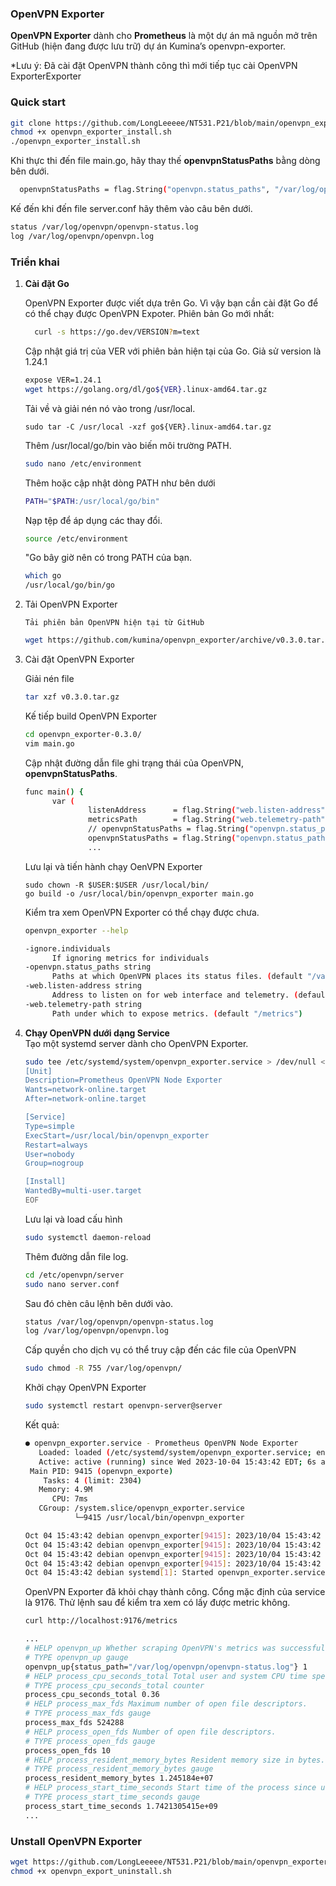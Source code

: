 ### OpenVPN Exporter
<strong>OpenVPN Exporter</strong> dành cho <strong>Prometheus</strong> là một dự án mã nguồn mở trên GitHub (hiện đang được lưu trữ) dự án Kumina’s openvpn-exporter.

*Lưu ý: Đã cài đặt OpenVPN thành công thì mới tiếp tục cài OpenVPN ExporterExporter
### Quick start
```sh
git clone https://github.com/LongLeeeee/NT531.P21/blob/main/openvpn_exporter/openvpn_exporter_install.sh
chmod +x openvpn_exporter_install.sh
./openvpn_exporter_install.sh
```
Khi thực thi đến file main.go, hãy thay thế <strong>openvpnStatusPaths</strong> bằng dòng bên dưới.
```sh
  openvpnStatusPaths = flag.String("openvpn.status_paths", "/var/log/openvpn/openvpn-status.log", "Paths at which OpenVPN places its status files.")
```
Kế đến khi đến file server.conf hãy thêm vào câu bên dưới.
```sh
status /var/log/openvpn/openvpn-status.log
log /var/log/openvpn/openvpn.log
```

### Triển khai
<ol>
  <li>
  <strong> Cài đặt Go </strong>

  OpenVPN Exporter được viết dựa trên Go. Vì vậy bạn cần cài đặt Go để có thể chạy được OpenVPN Expoter.
  Phiên bản Go mới nhất:

  ```sh 
    curl -s https://go.dev/VERSION?m=text
  ```
  Cập nhật giá trị của VER với phiên bản hiện tại của Go. Giả sử version là 1.24.1
  ```sh
  expose VER=1.24.1
  wget https://golang.org/dl/go${VER}.linux-amd64.tar.gz
  ``` 
  Tải về và giải nén nó vào trong /usr/local.
  ```shsh
  sudo tar -C /usr/local -xzf go${VER}.linux-amd64.tar.gz
  ```
  Thêm /usr/local/go/bin vào biến môi trường PATH.
  ```sh
  sudo nano /etc/environment
  ```
  Thêm hoặc cập nhật dòng PATH như bên dưới
  ```sh
  PATH="$PATH:/usr/local/go/bin"
  ```
  Nạp tệp để áp dụng các thay đổi.
  ```sh
  source /etc/environment
  ```
  "Go bây giờ nên có trong PATH của bạn.
  ```sh
  which go
  /usr/local/go/bin/go
  ```
  </li> 
  <li>Tải OpenVPN Exporter
  
    Tải phiên bản OpenVPN hiện tại từ GitHub
  ```sh
  wget https://github.com/kumina/openvpn_exporter/archive/v0.3.0.tar.gz
  ```
  </li>
  <li>Cài đặt OpenVPN Exporter
  
  Giải nén file
  ```sh
  tar xzf v0.3.0.tar.gz
  ```
  Kế tiếp build OpenVPN Exporter
  ```sh
  cd openvpn_exporter-0.3.0/
  vim main.go
  ```
  </li>
  Cập nhật đường dẫn file ghi trạng thái của OpenVPN, <strong> openvpnStatusPaths</strong>.
  
  ```sh
  func main() {
        var (
                listenAddress      = flag.String("web.listen-address", ":9176", "Address to listen on for web interface and telemetry.")
                metricsPath        = flag.String("web.telemetry-path", "/metrics", "Path under which to expose metrics.")
                // openvpnStatusPaths = flag.String("openvpn.status_paths", "examples/client.status,examples/server2.status,examples/server3.status", "Paths at which OpenVPN places its status files.")
                openvpnStatusPaths = flag.String("openvpn.status_paths", "/var/log/openvpn/openvpn-status.log", "Paths at which OpenVPN places its status files.")
                ...
  ```
  Lưu lại và tiến hành chạy OenVPN Exporter

  ```shsh
  sudo chown -R $USER:$USER /usr/local/bin/
  go build -o /usr/local/bin/openvpn_exporter main.go
  ```

  Kiểm tra xem OpenVPN Exporter có thể chạy được chưa.

  ```sh
  openvpn_exporter --help
  ```

  ```sh
  -ignore.individuals
    	If ignoring metrics for individuals
  -openvpn.status_paths string
    	Paths at which OpenVPN places its status files. (default "/var/log/openvpn/openvpn-status.log")
  -web.listen-address string
    	Address to listen on for web interface and telemetry. (default ":9176")
  -web.telemetry-path string
    	Path under which to expose metrics. (default "/metrics")
  ```
  <li><strong>Chạy OpenVPN dưới dạng Service</strong></li>
  Tạo một systemd server dành cho OpenVPN Exporter.

  ```sh
  sudo tee /etc/systemd/system/openvpn_exporter.service > /dev/null <<EOF
  [Unit]
  Description=Prometheus OpenVPN Node Exporter
  Wants=network-online.target
  After=network-online.target

  [Service]
  Type=simple
  ExecStart=/usr/local/bin/openvpn_exporter
  Restart=always
  User=nobody
  Group=nogroup

  [Install]
  WantedBy=multi-user.target
  EOF
```
  Lưu lại và load cấu hình
  
  ```sh
  sudo systemctl daemon-reload
  ```
  Thêm đường dẫn file log.

  ```sh
  cd /etc/openvpn/server
  sudo nano server.conf
  ```
  Sau đó chèn câu lệnh bên dưới vào.
  ```sh
  status /var/log/openvpn/openvpn-status.log
  log /var/log/openvpn/openvpn.log
  ```
  Cấp quyền cho dịch vụ có thể truy cập đến các file của OpenVPN
  
  ```sh
  sudo chmod -R 755 /var/log/openvpn/
  ```
  Khởi chạy OpenVPN Exporter 
  ```sh
  sudo systemctl restart openvpn-server@server
  ```
  Kết quả:

  ```sh
  ● openvpn_exporter.service - Prometheus OpenVPN Node Exporter
     Loaded: loaded (/etc/systemd/system/openvpn_exporter.service; enabled; preset: enabled)
     Active: active (running) since Wed 2023-10-04 15:43:42 EDT; 6s ago
   Main PID: 9415 (openvpn_exporte)
      Tasks: 4 (limit: 2304)
     Memory: 4.9M
        CPU: 7ms
     CGroup: /system.slice/openvpn_exporter.service
             └─9415 /usr/local/bin/openvpn_exporter

Oct 04 15:43:42 debian openvpn_exporter[9415]: 2023/10/04 15:43:42 Listen address: :9176
Oct 04 15:43:42 debian openvpn_exporter[9415]: 2023/10/04 15:43:42 Metrics path: /metrics
Oct 04 15:43:42 debian openvpn_exporter[9415]: 2023/10/04 15:43:42 openvpn.status_path: /var/log/openvpn/openvpn-status.log
Oct 04 15:43:42 debian openvpn_exporter[9415]: 2023/10/04 15:43:42 Ignore Individuals: false
Oct 04 15:43:42 debian systemd[1]: Started openvpn_exporter.service - Prometheus OpenVPN Node Exporter.
```
OpenVPN Exporter đã khỏi chạy thành công. Cổng mặc định của service là 9176. Thử lệnh sau để kiểm tra xem có lấy được metric không.

```sh
curl http://localhost:9176/metrics
```

```sh
...
# HELP openvpn_up Whether scraping OpenVPN's metrics was successful.
# TYPE openvpn_up gauge
openvpn_up{status_path="/var/log/openvpn/openvpn-status.log"} 1
# HELP process_cpu_seconds_total Total user and system CPU time spent in seconds.
# TYPE process_cpu_seconds_total counter
process_cpu_seconds_total 0.36
# HELP process_max_fds Maximum number of open file descriptors.
# TYPE process_max_fds gauge
process_max_fds 524288
# HELP process_open_fds Number of open file descriptors.
# TYPE process_open_fds gauge
process_open_fds 10
# HELP process_resident_memory_bytes Resident memory size in bytes.
# TYPE process_resident_memory_bytes gauge
process_resident_memory_bytes 1.245184e+07
# HELP process_start_time_seconds Start time of the process since unix epoch in seconds.
# TYPE process_start_time_seconds gauge
process_start_time_seconds 1.7421305415e+09
...
```
</ol>

### Unstall OpenVPN Exporter
```sh
wget https://github.com/LongLeeeee/NT531.P21/blob/main/openvpn_exporter/openvpn_exporter_uninstall.sh
chmod +x openvpn_export_uninstall.sh
```